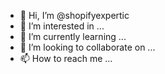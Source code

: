 - 👋 Hi, I’m @shopifyexpertic
- 👀 I’m interested in ...
- 🌱 I’m currently learning ...
- 💞️ I’m looking to collaborate on ...
- 📫 How to reach me ...

<!---
shopifyexpertic/shopifyexpertic is a ✨ special ✨ repository because its `README.md` (this file) appears on your GitHub profile.
You can click the Preview link to take a look at your changes.
--->

